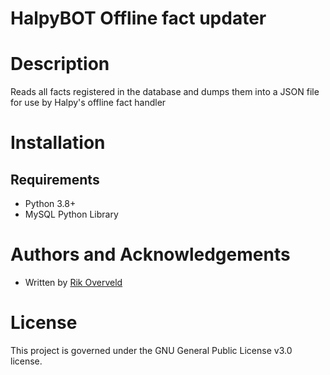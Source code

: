 # HalpyBOT Offline fact updater

# Description
Reads all facts registered in the database and dumps them into a JSON file for use by Halpy's offline fact handler

# Installation

## Requirements
- Python 3.8+
- MySQL Python Library

# Authors and Acknowledgements

- Written by [Rik Overveld](https://gitlab.com/rik079)

# License
This project is governed under the GNU General Public License v3.0 license.
